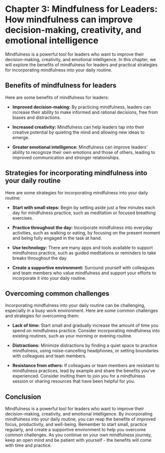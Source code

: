 Chapter 3: Mindfulness for Leaders: How mindfulness can improve decision-making, creativity, and emotional intelligence
=======================================================================================================================

Mindfulness is a powerful tool for leaders who want to improve their decision-making, creativity, and emotional intelligence. In this chapter, we will explore the benefits of mindfulness for leaders and practical strategies for incorporating mindfulness into your daily routine.

Benefits of mindfulness for leaders
-----------------------------------

Here are some benefits of mindfulness for leaders:

* **Improved decision-making:** By practicing mindfulness, leaders can increase their ability to make informed and rational decisions, free from biases and distractions.

* **Increased creativity:** Mindfulness can help leaders tap into their creative potential by quieting the mind and allowing new ideas to emerge.

* **Greater emotional intelligence:** Mindfulness can improve leaders' ability to recognize their own emotions and those of others, leading to improved communication and stronger relationships.

Strategies for incorporating mindfulness into your daily routine
----------------------------------------------------------------

Here are some strategies for incorporating mindfulness into your daily routine:

* **Start with small steps:** Begin by setting aside just a few minutes each day for mindfulness practice, such as meditation or focused breathing exercises.

* **Practice throughout the day:** Incorporate mindfulness into everyday activities, such as walking or eating, by focusing on the present moment and being fully engaged in the task at hand.

* **Use technology:** There are many apps and tools available to support mindfulness practice, such as guided meditations or reminders to take breaks throughout the day.

* **Create a supportive environment:** Surround yourself with colleagues and team members who value mindfulness and support your efforts to incorporate it into your daily routine.

Overcoming common challenges
----------------------------

Incorporating mindfulness into your daily routine can be challenging, especially in a busy work environment. Here are some common challenges and strategies for overcoming them:

* **Lack of time:** Start small and gradually increase the amount of time you spend on mindfulness practice. Consider incorporating mindfulness into existing routines, such as your morning or evening routine.

* **Distractions:** Minimize distractions by finding a quiet space to practice mindfulness, using noise-cancelling headphones, or setting boundaries with colleagues and team members.

* **Resistance from others:** If colleagues or team members are resistant to mindfulness practices, lead by example and share the benefits you've experienced. Consider inviting them to join you for a mindfulness session or sharing resources that have been helpful for you.

Conclusion
----------

Mindfulness is a powerful tool for leaders who want to improve their decision-making, creativity, and emotional intelligence. By incorporating mindfulness into your daily routine, you can reap the benefits of improved focus, productivity, and well-being. Remember to start small, practice regularly, and create a supportive environment to help you overcome common challenges. As you continue on your own mindfulness journey, keep an open mind and be patient with yourself - the benefits will come with time and practice.
